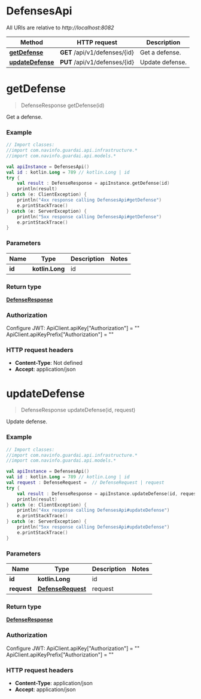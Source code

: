 # DefensesApi

All URIs are relative to *http://localhost:8082*

Method | HTTP request | Description
------------- | ------------- | -------------
[**getDefense**](DefensesApi.md#getDefense) | **GET** /api/v1/defenses/{id} | Get a defense.
[**updateDefense**](DefensesApi.md#updateDefense) | **PUT** /api/v1/defenses/{id} | Update defense.


<a name="getDefense"></a>
# **getDefense**
> DefenseResponse getDefense(id)

Get a defense.

### Example
```kotlin
// Import classes:
//import com.navinfo.guardai.api.infrastructure.*
//import com.navinfo.guardai.api.models.*

val apiInstance = DefensesApi()
val id : kotlin.Long = 789 // kotlin.Long | id
try {
    val result : DefenseResponse = apiInstance.getDefense(id)
    println(result)
} catch (e: ClientException) {
    println("4xx response calling DefensesApi#getDefense")
    e.printStackTrace()
} catch (e: ServerException) {
    println("5xx response calling DefensesApi#getDefense")
    e.printStackTrace()
}
```

### Parameters

Name | Type | Description  | Notes
------------- | ------------- | ------------- | -------------
 **id** | **kotlin.Long**| id |

### Return type

[**DefenseResponse**](DefenseResponse.md)

### Authorization


Configure JWT:
    ApiClient.apiKey["Authorization"] = ""
    ApiClient.apiKeyPrefix["Authorization"] = ""

### HTTP request headers

 - **Content-Type**: Not defined
 - **Accept**: application/json

<a name="updateDefense"></a>
# **updateDefense**
> DefenseResponse updateDefense(id, request)

Update defense.

### Example
```kotlin
// Import classes:
//import com.navinfo.guardai.api.infrastructure.*
//import com.navinfo.guardai.api.models.*

val apiInstance = DefensesApi()
val id : kotlin.Long = 789 // kotlin.Long | id
val request : DefenseRequest =  // DefenseRequest | request
try {
    val result : DefenseResponse = apiInstance.updateDefense(id, request)
    println(result)
} catch (e: ClientException) {
    println("4xx response calling DefensesApi#updateDefense")
    e.printStackTrace()
} catch (e: ServerException) {
    println("5xx response calling DefensesApi#updateDefense")
    e.printStackTrace()
}
```

### Parameters

Name | Type | Description  | Notes
------------- | ------------- | ------------- | -------------
 **id** | **kotlin.Long**| id |
 **request** | [**DefenseRequest**](DefenseRequest.md)| request |

### Return type

[**DefenseResponse**](DefenseResponse.md)

### Authorization


Configure JWT:
    ApiClient.apiKey["Authorization"] = ""
    ApiClient.apiKeyPrefix["Authorization"] = ""

### HTTP request headers

 - **Content-Type**: application/json
 - **Accept**: application/json

